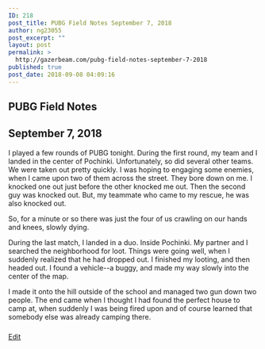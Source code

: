 ```yaml
---
ID: 218
post_title: PUBG Field Notes September 7, 2018
author: ng23055
post_excerpt: ""
layout: post
permalink: >
  http://gazerbeam.com/pubg-field-notes-september-7-2018
published: true
post_date: 2018-09-08 04:09:16
---
```

<h2>PUBG Field Notes</h2>
<h2>September 7, 2018</h2>
I played a few rounds of PUBG tonight. During the first round, my team and I landed in the center of Pochinki. Unfortunately, so did several other teams. We were taken out pretty quickly. I was hoping to engaging some enemies, when I came upon two of them across the street. They bore down on me. I knocked one out just before the other knocked me out. Then the second guy was knocked out. But, my teammate who came to my rescue, he was also knocked out.

So, for a minute or so there was just the four of us crawling on our hands and knees, slowly dying.

During the last match, I landed in a duo. Inside Pochinki. My partner and I searched the neighborhood for loot. Things were going well, when I suddenly realized that he had dropped out. I finished my looting, and then headed out. I found a vehicle--a buggy, and made my way slowly into the center of the map.

I made it onto the hill outside of the school and managed two gun down two people. The end came when I thought I had found the perfect house to camp at, when suddenly I was being fired upon and of course learned that somebody else was already camping there.

###

<a href="https://docs.google.com/document/d/1MyZj7RLveuukqk1J4U6D4jlRejK2kJVy2RpoYGB8aVI/edit?usp=sharing">Edit</a>